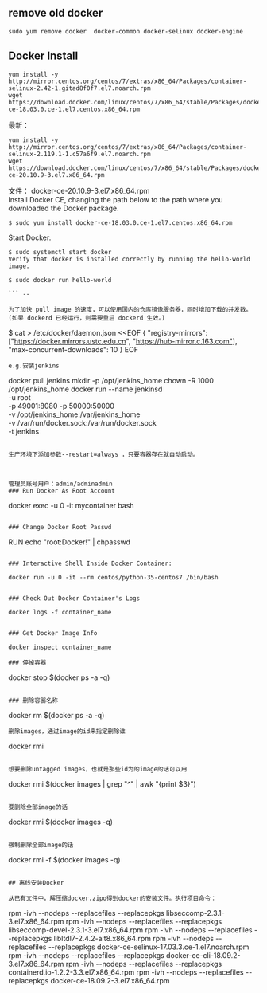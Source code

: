 ## remove old docker

```
sudo yum remove docker  docker-common docker-selinux docker-engine
```

## Docker Install

```
yum install -y http://mirror.centos.org/centos/7/extras/x86_64/Packages/container-selinux-2.42-1.gitad8f0f7.el7.noarch.rpm
wget https://download.docker.com/linux/centos/7/x86_64/stable/Packages/docker-ce-18.03.0.ce-1.el7.centos.x86_64.rpm
```

最新：
``` 
yum install -y http://mirror.centos.org/centos/7/extras/x86_64/Packages/container-selinux-2.119.1-1.c57a6f9.el7.noarch.rpm
wget https://download.docker.com/linux/centos/7/x86_64/stable/Packages/docker-ce-20.10.9-3.el7.x86_64.rpm  
```

文件： docker-ce-20.10.9-3.el7.x86_64.rpm  
Install Docker CE, changing the path below to the path where you downloaded the Docker package.
```
$ sudo yum install docker-ce-18.03.0.ce-1.el7.centos.x86_64.rpm

```

Start Docker. 

```
$ sudo systemctl start docker
Verify that docker is installed correctly by running the hello-world image.

$ sudo docker run hello-world

``` --

为了加快 pull image 的速度，可以使用国内的仓库镜像服务器，同时增加下载的并发数。(如果 dockerd 已经运行，则需要重启 dockerd 生效。)

```
$ cat > /etc/docker/daemon.json <<EOF
{
  "registry-mirrors": ["https://docker.mirrors.ustc.edu.cn", "https://hub-mirror.c.163.com"],
  "max-concurrent-downloads": 10
}
EOF
```
e.g.安装jenkins

```
docker pull jenkins
mkdir -p /opt/jenkins_home
chown -R 1000 /opt/jenkins_home
docker run --name jenkinsd \
-u root \
-p 49001:8080 -p 50000:50000 \
-v /opt/jenkins_home:/var/jenkins_home \
-v /var/run/docker.sock:/var/run/docker.sock \
-t jenkins 
```

生产环境下添加参数--restart=always ，只要容器存在就自动启动。



管理员账号用户：admin/adminadmin
### Run Docker As Root Account

```
docker exec -u 0 -it mycontainer bash

```

### Change Docker Root Passwd

```
RUN echo "root:Docker!" | chpasswd
```

### Interactive Shell Inside Docker Container:

docker run -u 0 -it --rm centos/python-35-centos7 /bin/bash


### Check Out Docker Container's Logs

docker logs -f container_name


### Get Docker Image Info

docker inspect container_name  

### 停掉容器
```
docker stop $(docker ps -a -q)
```

### 删除容器名称

```
docker rm $(docker ps -a -q)

```
删除images，通过image的id来指定删除谁

```
docker rmi <image id>
```

想要删除untagged images，也就是那些id为的image的话可以用

```
docker rmi $(docker images | grep "^<none>" | awk "{print $3}")
```

要删除全部image的话

```
docker rmi $(docker images -q)
```

强制删除全部image的话
```
docker rmi -f $(docker images -q)
```

## 离线安装Docker

从已有文件中，解压缩docker.zipo得到docker的安装文件。执行项目命令：
```
rpm -ivh --nodeps --replacefiles --replacepkgs libseccomp-2.3.1-3.el7.x86_64.rpm
rpm -ivh --nodeps --replacefiles --replacepkgs libseccomp-devel-2.3.1-3.el7.x86_64.rpm 
rpm -ivh --nodeps --replacefiles --replacepkgs libltdl7-2.4.2-alt8.x86_64.rpm
rpm -ivh --nodeps --replacefiles --replacepkgs docker-ce-selinux-17.03.3.ce-1.el7.noarch.rpm
rpm -ivh --nodeps --replacefiles --replacepkgs docker-ce-cli-18.09.2-3.el7.x86_64.rpm
rpm -ivh --nodeps --replacefiles --replacepkgs containerd.io-1.2.2-3.3.el7.x86_64.rpm
rpm -ivh --nodeps --replacefiles --replacepkgs docker-ce-18.09.2-3.el7.x86_64.rpm
```
